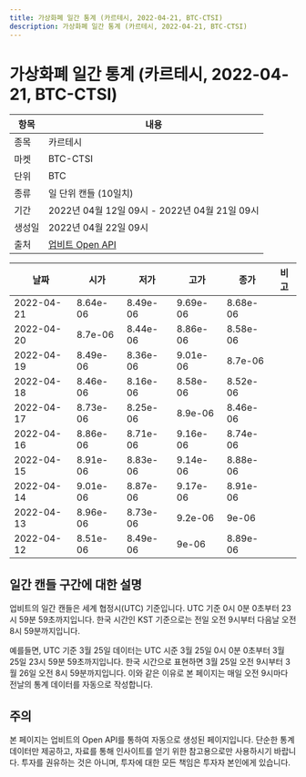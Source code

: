 ```yaml
---
title: 가상화폐 일간 통계 (카르테시, 2022-04-21, BTC-CTSI)
description: 가상화폐 일간 통계 (카르테시, 2022-04-21, BTC-CTSI)
---
```



가상화폐 일간 통계 (카르테시, 2022-04-21, BTC-CTSI)
===

|항목|내용|
|--|--|
|종목|카르테시|
|마켓|BTC-CTSI|
|단위|BTC|
|종류|일 단위 캔들 (10일치)|
|기간|2022년 04월 12일 09시 - 2022년 04월 21일 09시|
|생성일|2022년 04월 22일 09시|
|출처|[업비트 Open API](https://docs.upbit.com)|


|날짜|시가|저가|고가|종가|비고|
|--|--|--|--|--|--|
|2022-04-21|8.64e-06|8.49e-06|9.69e-06|8.68e-06|    |
|2022-04-20|8.7e-06|8.44e-06|8.86e-06|8.58e-06|    |
|2022-04-19|8.49e-06|8.36e-06|9.01e-06|8.7e-06|    |
|2022-04-18|8.46e-06|8.16e-06|8.58e-06|8.52e-06|    |
|2022-04-17|8.73e-06|8.25e-06|8.9e-06|8.46e-06|    |
|2022-04-16|8.86e-06|8.71e-06|9.16e-06|8.74e-06|    |
|2022-04-15|8.91e-06|8.83e-06|9.14e-06|8.88e-06|    |
|2022-04-14|9.01e-06|8.87e-06|9.17e-06|8.91e-06|    |
|2022-04-13|8.96e-06|8.73e-06|9.2e-06|9e-06|    |
|2022-04-12|8.51e-06|8.49e-06|9e-06|8.89e-06|    |


일간 캔들 구간에 대한 설명
---


업비트의 일간 캔들은 세계 협정시(UTC) 기준입니다. 
UTC 기준 0시 0분 0초부터 23시 59분 59초까지입니다. 
한국 시간인 KST 기준으로는 전일 오전 9시부터 다음날 오전 8시 59분까지입니다. 


예를들면, UTC 기준 3월 25일 데이터는 UTC 시준 3월 25일 0시 0분 0초부터 3월 25일 23시 59분 59초까지입니다. 
한국 시간으로 표현하면 3월 25일 오전 9시부터 3월 26일 오전 8시 59분까지입니다. 
이와 같은 이유로 본 페이지는 매일 오전 9시마다 전날의 통계 데이터를 자동으로 작성합니다. 


주의
---


본 페이지는 업비트의 Open API를 통하여 자동으로 생성된 페이지입니다. 
단순한 통계 데이터만 제공하고, 자료를 통해 인사이트를 얻기 위한 참고용으로만 사용하시기 바랍니다. 
투자를 권유하는 것은 아니며, 투자에 대한 모든 책임은 투자자 본인에게 있습니다. 
